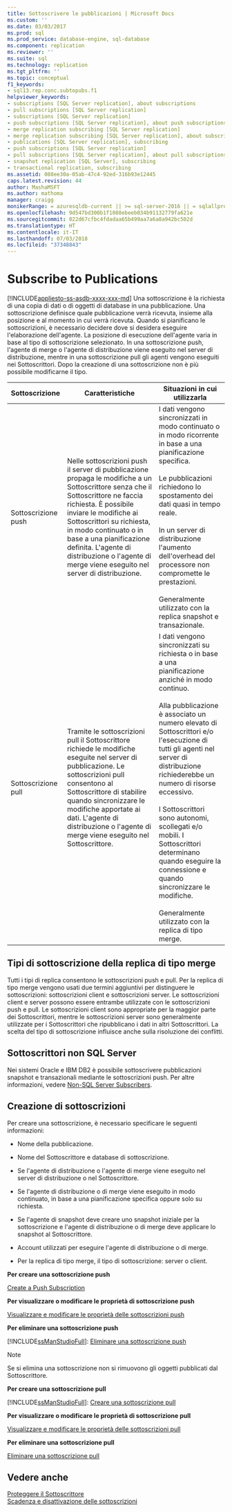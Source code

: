 ```yaml
---
title: Sottoscrivere le pubblicazioni | Microsoft Docs
ms.custom: ''
ms.date: 03/03/2017
ms.prod: sql
ms.prod_service: database-engine, sql-database
ms.component: replication
ms.reviewer: ''
ms.suite: sql
ms.technology: replication
ms.tgt_pltfrm: ''
ms.topic: conceptual
f1_keywords:
- sql13.rep.conc.subtopubs.f1
helpviewer_keywords:
- subscriptions [SQL Server replication], about subscriptions
- pull subscriptions [SQL Server replication]
- subscriptions [SQL Server replication]
- push subscriptions [SQL Server replication], about push subscriptions
- merge replication subscribing [SQL Server replication]
- merge replication subscribing [SQL Server replication], about subscribing
- publications [SQL Server replication], subscribing
- push subscriptions [SQL Server replication]
- pull subscriptions [SQL Server replication], about pull subscriptions
- snapshot replication [SQL Server], subscribing
- transactional replication, subscribing
ms.assetid: 088ee30a-05ab-47c4-92ed-316b93e12445
caps.latest.revision: 44
author: MashaMSFT
ms.author: mathoma
manager: craigg
monikerRange: = azuresqldb-current || >= sql-server-2016 || = sqlallproducts-allversions
ms.openlocfilehash: 9d547bd300b1f1088ebeeb034b91132779fa621e
ms.sourcegitcommit: 022d67cfbc4fdadaa65b499aa7a6a8a942bc502d
ms.translationtype: HT
ms.contentlocale: it-IT
ms.lasthandoff: 07/03/2018
ms.locfileid: "37348843"
---
```

# <a name="subscribe-to-publications"></a>Subscribe to Publications
[!INCLUDE[appliesto-ss-asdb-xxxx-xxx-md](../../includes/appliesto-ss-asdb-xxxx-xxx-md.md)]
  Una sottoscrizione è la richiesta di una copia di dati o di oggetti di database in una pubblicazione. Una sottoscrizione definisce quale pubblicazione verrà ricevuta, insieme alla posizione e al momento in cui verrà ricevuta. Quando si pianificano le sottoscrizioni, è necessario decidere dove si desidera eseguire l'elaborazione dell'agente. La posizione di esecuzione dell'agente varia in base al tipo di sottoscrizione selezionato. In una sottoscrizione push, l'agente di merge o l'agente di distribuzione viene eseguito nel server di distribuzione, mentre in una sottoscrizione pull gli agenti vengono eseguiti nei Sottoscrittori. Dopo la creazione di una sottoscrizione non è più possibile modificarne il tipo.  
  
|Sottoscrizione|Caratteristiche|Situazioni in cui utilizzarla|  
|------------------|---------------------|--------------|  
|Sottoscrizione push|Nelle sottoscrizioni push il server di pubblicazione propaga le modifiche a un Sottoscrittore senza che il Sottoscrittore ne faccia richiesta. È possibile inviare le modifiche ai Sottoscrittori su richiesta, in modo continuato o in base a una pianificazione definita. L'agente di distribuzione o l'agente di merge viene eseguito nel server di distribuzione.|I dati vengono sincronizzati in modo continuato o in modo ricorrente in base a una pianificazione specifica.<br /><br /> Le pubblicazioni richiedono lo spostamento dei dati quasi in tempo reale.<br /><br /> In un server di distribuzione l'aumento dell'overhead del processore non compromette le prestazioni.<br /><br /> Generalmente utilizzato con la replica snapshot e transazionale.|  
|Sottoscrizione pull|Tramite le sottoscrizioni pull il Sottoscrittore richiede le modifiche eseguite nel server di pubblicazione. Le sottoscrizioni pull consentono al Sottoscrittore di stabilire quando sincronizzare le modifiche apportate ai dati. L'agente di distribuzione o l'agente di merge viene eseguito nel Sottoscrittore.|I dati vengono sincronizzati su richiesta o in base a una pianificazione anziché in modo continuo.<br /><br /> Alla pubblicazione è associato un numero elevato di Sottoscrittori e/o l'esecuzione di tutti gli agenti nel server di distribuzione richiederebbe un numero di risorse eccessivo.<br /><br /> I Sottoscrittori sono autonomi, scollegati e/o mobili. I Sottoscrittori determinano quando eseguire la connessione e quando sincronizzare le modifiche.<br /><br /> Generalmente utilizzato con la replica di tipo merge.|  
  
## <a name="merge-replication-subscription-types"></a>Tipi di sottoscrizione della replica di tipo merge  
 Tutti i tipi di replica consentono le sottoscrizioni push e pull. Per la replica di tipo merge vengono usati due termini aggiuntivi per distinguere le sottoscrizioni: sottoscrizioni client e sottoscrizioni server. Le sottoscrizioni client e server possono essere entrambe utilizzate con le sottoscrizioni push e pull. Le sottoscrizioni client sono appropriate per la maggior parte dei Sottoscrittori, mentre le sottoscrizioni server sono generalmente utilizzate per i Sottoscrittori che ripubblicano i dati in altri Sottoscrittori. La scelta del tipo di sottoscrizione influisce anche sulla risoluzione dei conflitti.  
  
## <a name="non-sql-server-subscribers"></a>Sottoscrittori non SQL Server  
 Nei sistemi Oracle e IBM DB2 è possibile sottoscrivere pubblicazioni snapshot e transazionali mediante le sottoscrizioni push. Per altre informazioni, vedere [Non-SQL Server Subscribers](../../relational-databases/replication/non-sql/non-sql-server-subscribers.md).  
  
## <a name="creating-subscriptions"></a>Creazione di sottoscrizioni  
 Per creare una sottoscrizione, è necessario specificare le seguenti informazioni:  
  
-   Nome della pubblicazione.  
  
-   Nome del Sottoscrittore e database di sottoscrizione.  
  
-   Se l'agente di distribuzione o l'agente di merge viene eseguito nel server di distribuzione o nel Sottoscrittore.  
  
-   Se l'agente di distribuzione o di merge viene eseguito in modo continuato, in base a una pianificazione specifica oppure solo su richiesta.  
  
-   Se l'agente di snapshot deve creare uno snapshot iniziale per la sottoscrizione e l'agente di distribuzione o di merge deve applicare lo snapshot al Sottoscrittore.  
  
-   Account utilizzati per eseguire l'agente di distribuzione o di merge.  
  
-   Per la replica di tipo merge, il tipo di sottoscrizione: server o client.  
  
 **Per creare una sottoscrizione push**  
  
 [Create a Push Subscription](../../relational-databases/replication/create-a-push-subscription.md)  
  
 **Per visualizzare o modificare le proprietà di sottoscrizione push**  
  
 [Visualizzare e modificare le proprietà delle sottoscrizioni push](../../relational-databases/replication/view-and-modify-push-subscription-properties.md)  
  
 **Per eliminare una sottoscrizione push**  
  
 [!INCLUDE[ssManStudioFull](../../includes/ssmanstudiofull-md.md)]: [Eliminare una sottoscrizione push](../../relational-databases/replication/delete-a-push-subscription.md)  
  
> [!NOTE]  
>  Se si elimina una sottoscrizione non si rimuovono gli oggetti pubblicati dal Sottoscrittore.  
  
 **Per creare una sottoscrizione pull**  
  
 [!INCLUDE[ssManStudioFull](../../includes/ssmanstudiofull-md.md)]: [Creare una sottoscrizione pull](../../relational-databases/replication/create-a-pull-subscription.md)  
  
 **Per visualizzare o modificare le proprietà di sottoscrizione pull**  
  
 [Visualizzare e modificare le proprietà delle sottoscrizioni pull](../../relational-databases/replication/view-and-modify-pull-subscription-properties.md)  
  
 **Per eliminare una sottoscrizione pull**  
  
 [Eliminare una sottoscrizione pull](../../relational-databases/replication/delete-a-pull-subscription.md)  
  
## <a name="see-also"></a>Vedere anche  
 [Proteggere il Sottoscrittore](../../relational-databases/replication/security/secure-the-subscriber.md)   
 [Scadenza e disattivazione delle sottoscrizioni](../../relational-databases/replication/subscription-expiration-and-deactivation.md)  
  
  
